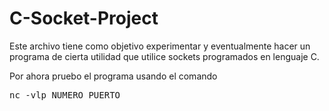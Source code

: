 # C-Socket-Project

Este archivo tiene como objetivo experimentar y eventualmente hacer un programa de cierta utilidad que utilice sockets programados en lenguaje C.

Por ahora pruebo el programa usando el comando 
<pre>nc -vlp NUMERO_PUERTO</pre>
